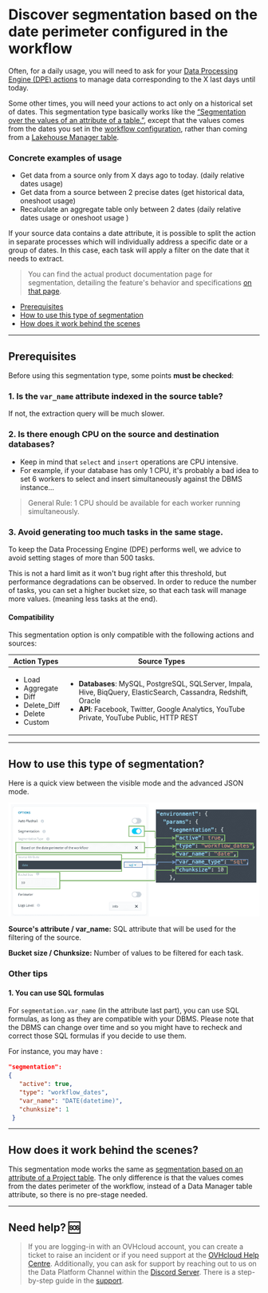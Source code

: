 # Discover segmentation based on the date perimeter configured in the workflow

Often, for a daily usage, you will need to ask for your [Data Processing Engine (DPE) actions](/en/product/dpe/actions/index) to manage data corresponding to the X last days until today. 

Some other times, you will need your actions to act only on a historical set of dates. 
This segmentation type basically works like the [“Segmentation over the values of an attribute of a table.”](/en/getting-further/segmentation/dwh-attributes), except that the values comes from the dates you set in the [workflow configuration](/en/product/dpe/actions/settings/perimeter), rather than coming from a [Lakehouse Manager table](/en/product/lakehouse-manager/tables/index). 

### Concrete examples of usage 
-	Get data from a source only from X days ago to today.  (daily relative dates usage)
-	Get data from a source between 2 precise dates (get historical data, oneshoot usage)
-	Recalculate an aggregate table only between 2 dates (daily relative dates usage or oneshoot usage )

If your source data contains a date attribute, it is possible to split the action in separate processes which will individually address a specific date or a group of dates. 
In this case, each task will apply a filter on the date that it needs to extract.

> You can find the actual product documentation page for segmentation, detailing the feature's behavior and specifications [on that page](/en/product/dpe/actions/settings/segmentation.md). 

- [Prerequisites](/en/getting-further/segmentation/workflow-dates?id=prerequisites)
- [How to use this type of segmentation](/en/getting-further/segmentation/workflow-dates?id=how-to-use-this-type-of-segmentation)
- [How does it work behind the scenes](/en/getting-further/segmentation/workflow-dates?id=how-does-it-work-behind-the-scenes)


---
## Prerequisites

Before using this segmentation type, some points **must be checked**: 

### 1. Is the `var_name` attribute indexed in the source table?
If not, the extraction query will be much slower.

### 2. Is there enough CPU on the source and destination databases? 
 
* Keep in mind that `select` and `insert` operations are CPU intensive.
* For example, if your database has only 1 CPU, it's probably a bad idea to set 6 workers to select and insert simultaneously against the DBMS instance...

> General Rule: 1 CPU should be available for each worker running simultaneously. 

### 3. Avoid generating too much tasks in the same stage. 

To keep the Data Processing Engine (DPE) performs well, we advice to avoid setting stages of more than 500 tasks. 

This is not a hard limit as it won't bug right after this threshold, but performance degradations can be observed.
In order to reduce the number of tasks, you can set a higher bucket size, so that each task will manage more values. (meaning less tasks at the end).

#### Compatibility

This segmentation option is only compatible with the following actions and sources:

| Action Types | Source Types |
|          ---        |          ---          |
| <ul><li>Load</li><li>Aggregate</li><li>Diff</li><li>Delete_Diff</li><li>Delete</li><li>Custom</li></ul> | <div><ul><li>**Databases**: MySQL, PostgreSQL, SQLServer, Impala, Hive, BiqQuery, ElasticSearch, Cassandra, Redshift, Oracle</li><li>**API**: Facebook, Twitter, Google Analytics, YouTube Private, YouTube Public, HTTP REST</li></ul> |


---
## How to use this type of segmentation?

Here is a quick view between the visible mode and the advanced JSON mode.

![prestage](picts/workflow-dates-conf.png)

**Source's attribute / var_name:** SQL attribute that will be used for the filtering of the source.

**Bucket size / Chunksize:** Number of values to be filtered for each task.


### Other tips

#### 1. You can use SQL formulas 

For `segmentation.var_name` (in the attribute last part), you can use SQL formulas, as long as they are compatible with your DBMS. Please note that the DBMS can change over time and so you might have to recheck and correct those SQL formulas if you decide to use them.

For instance, you may have :
```json
"segmentation": 
{
   "active": true,
   "type": "workflow_dates",
   "var_name": "DATE(datetime)",
   "chunksize": 1
 }
```


---
## How does it work behind the scenes?

This segmentation mode works the same as [segmentation based on an attribute of a Project table](/en/getting-further/segmentation/dwh-attributes?id=how-does-it-work-behind-the-scenes). The only difference is that the values comes from the dates perimeter of the workflow, instead of a Data Manager table attribute, so there is no pre-stage needed.


---
## Need help? 🆘

> If you are logging-in with an OVHcloud account, you can create a ticket to raise an incident or if you need support at the [OVHcloud Help Centre](https://help.ovhcloud.com/csm/fr-home?id=csm_index). Additionally, you can ask for support by reaching out to us on the Data Platform Channel within the [Discord Server](https://discord.com/channels/850031577277792286/1163465539981672559). There is a step-by-step guide in the [support](/en/support/index.md).